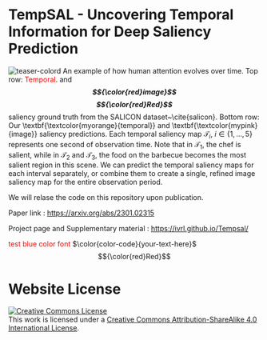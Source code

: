 # TempSAL - Uncovering Temporal Information for Deep Saliency Prediction

![teaser-colord](https://user-images.githubusercontent.com/16324609/226619656-7aca1b74-0746-4524-9a5b-cd71698d30ce.png)
An example of how human attention evolves over time. Top row: <span style="color:red">Temporal</span>. and ***$${\color{red}image}$$*** ***$${\color{red}Red}$$***	 saliency ground truth from the SALICON dataset~\cite{salicon}. Bottom row: Our \textbf{\textcolor{myorange}{temporal}} and \textbf{\textcolor{mypink}{image}}  saliency predictions. Each temporal saliency map $\mathcal{T}_i$, $i \in \{1,\ldots,5\}$ represents one second of observation time. Note that in $\mathcal{T}_1$, the chef is salient, while in  $\mathcal{T}_2$ and  $\mathcal{T}_3$, the food on the barbecue becomes the most salient region in this scene. We can predict the temporal saliency maps for each interval separately, or combine them to create a single, refined image saliency map for the entire observation period.  



We will relase the code on this repository upon publication.

Paper link : https://arxiv.org/abs/2301.02315

Project page and Supplementary material : https://ivrl.github.io/Tempsal/

<font color='red'>test blue color font</font>
$\color{color-code}{your-text-here}$
$${\color{red}Red}$$	

# Website License
<a rel="license" href="http://creativecommons.org/licenses/by-sa/4.0/"><img alt="Creative Commons License" style="border-width:0" src="https://i.creativecommons.org/l/by-sa/4.0/88x31.png" /></a><br />This work is licensed under a <a rel="license" href="http://creativecommons.org/licenses/by-sa/4.0/">Creative Commons Attribution-ShareAlike 4.0 International License</a>.
